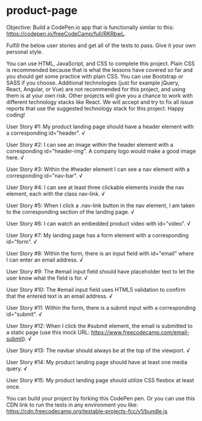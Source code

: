 # product-page


Objective: Build a CodePen.io app that is functionally similar to this: https://codepen.io/freeCodeCamp/full/RKRbwL.

Fulfill the below user stories and get all of the tests to pass. Give it your own personal style.

You can use HTML, JavaScript, and CSS to complete this project. Plain CSS is recommended because that is what the lessons have covered so far and you should get some practice with plain CSS. You can use Bootstrap or SASS if you choose. Additional technologies (just for example jQuery, React, Angular, or Vue) are not recommended for this project, and using them is at your own risk. Other projects will give you a chance to work with different technology stacks like React. We will accept and try to fix all issue reports that use the suggested technology stack for this project. Happy coding!

User Story #1: My product landing page should have a header element with a corresponding id="header". √

User Story #2: I can see an image within the header element with a corresponding id="header-img". A company logo would make a good image here. √

User Story #3: Within the #header element I can see a nav element with a corresponding id="nav-bar". √

User Story #4: I can see at least three clickable elements inside the nav element, each with the class nav-link. √

User Story #5: When I click a .nav-link button in the nav element, I am taken to the corresponding section of the landing page. √

User Story #6: I can watch an embedded product video with id="video". √

User Story #7: My landing page has a form element with a corresponding id="form". √

User Story #8: Within the form, there is an input field with id="email" where I can enter an email address. √

User Story #9: The #email input field should have placeholder text to let the user know what the field is for. √

User Story #10: The #email input field uses HTML5 validation to confirm that the entered text is an email address. √

User Story #11: Within the form, there is a submit input with a corresponding id="submit". √

User Story #12: When I click the #submit element, the email is submitted to a static page (use this mock URL: https://www.freecodecamp.com/email-submit). √

User Story #13: The navbar should always be at the top of the viewport. √

User Story #14: My product landing page should have at least one media query. √

User Story #15: My product landing page should utilize CSS flexbox at least once.

You can build your project by forking this CodePen pen. Or you can use this CDN link to run the tests in any environment you like: https://cdn.freecodecamp.org/testable-projects-fcc/v1/bundle.js